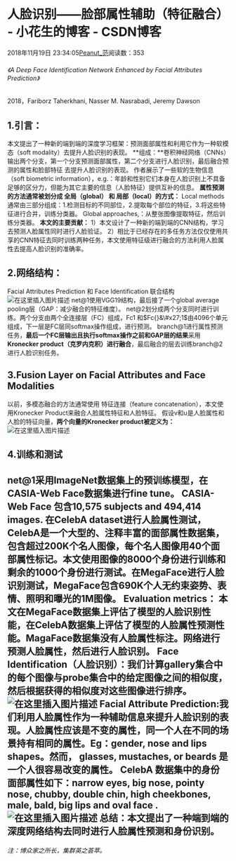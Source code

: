 
# 人脸识别——脸部属性辅助（特征融合） - 小花生的博客 - CSDN博客


2018年11月19日 23:34:05[Peanut_范](https://me.csdn.net/u013841196)阅读数：353



###### 《A Deep Face Identification Network Enhanced by Facial Attributes Prediction》
2018，Fariborz Taherkhani, Nasser M. Nasrabadi, Jeremy Dawson
## 1.引言：
本文提出了一种新的端到端的深度学习框架：预测面部属性和利用它作为一种软模态（soft modality）去提升人脸识别的表现。
**组成：**卷积神经网络（CNNs）输出两个分支，第一个分支预测面部属性，第二个分支进行人脸识别，最后融合预测的属性和脸部特征 去提升人脸识别的表现。
作者展示了一些软的生物信息（soft biometric information），e.g.：年龄和性别它们本身在人脸识别上不具备足够的区分力，但能为其它主要的信息（人脸特征）提供互补的信息。
**属性预测的方法通常被划分成 全局（global） 和 局部（local）的方式：**
Local methods通常由三部分组成：1.检测目标的不同部位，2.提取每个部位的特征，3.将这些特征进行合并，训练分类器。
Global approaches,：从整张图像提取特征，然后训练分类器。
**本文的主要贡献：**
1）本文设计了一种新的端到端的CNN结构，学习去预测人脸属性同时进行人脸验证。
2）相比于已经存在的多任务方法仅仅使用共享的CNN特征去同时训练两种任务，本文使用特征级进行融合的方法利用人脸属性去提高人脸识别的准确率。
## 2.网络结构：
Facial Attributes Prediction 和 Face Identification 联合结构
![在这里插入图片描述](https://img-blog.csdnimg.cn/20181119232446539.png?x-oss-process=image/watermark,type_ZmFuZ3poZW5naGVpdGk,shadow_10,text_aHR0cHM6Ly9ibG9nLmNzZG4ubmV0L3UwMTM4NDExOTY=,size_16,color_FFFFFF,t_70)
net@1使用VGG19结构，最后接了一个global average pooling层（GAP：减少融合的特征维度）。
net@2划分成两个分支同时进行训练。两个分支由两个全连接层（FC）组成，Fc1 和$Fc{}&\#x27;1$由4096个单元组成，下一层是FC层同softmax操作组成，进行预测。
branch@1进行属性预测任务，**最后一个FC层输出且执行softmax操作之前和GAP层的结果**采用**Kronecker product（克罗内克积）**进行**融合**，最后融合的层去训练branch@2进行人脸识别任务。
## 3.Fusion Layer on Facial Attributes and Face Modalities
以前，多模态融合的方法通常使用 特征连接（feature concatenation），本文使用Kronecker
Product来融合人脸属性特征和人脸特征。
假设v和u是人脸属性和人脸的特征向量，**两个向量的Kronecker product被定义为：**
![在这里插入图片描述](https://img-blog.csdnimg.cn/20181119232734770.png?x-oss-process=image/watermark,type_ZmFuZ3poZW5naGVpdGk,shadow_10,text_aHR0cHM6Ly9ibG9nLmNzZG4ubmV0L3UwMTM4NDExOTY=,size_16,color_FFFFFF,t_70)
## 4.训练和测试
net@1采用ImageNet数据集上的预训练模型，在CASIA-Web Face数据集进行fine tune。
CASIA-Web Face 包含10,575 subjects and 494,414 images.
在CelebA dataset进行人脸属性测试，CelebA是一个大型的、注释丰富的面部属性数据集，包含超过200K个名人图像，每个名人图像用40个面部属性标记。本文使用图像的8000个身份进行训练和剩余的1000个身份进行测试。在MegaFace进行人脸识别测试，MegaFace包含690K个人无约束姿势、表情、照明和曝光的1M图像。
**Evaluation metrics：**
本文在MegaFace数据集上评估了模型的人脸识别性能，在CelebA数据集上评估了模型的人脸属性预测性能。MagaFace数据集没有人脸属性标注。网络进行预测人脸属性，然后进行人脸识别。
**Face Identification（人脸识别）**：我们计算gallery集合中的每个图像与probe集合中的给定图像之间的相似度，然后根据获得的相似度对这些图像进行排序。
![在这里插入图片描述](https://img-blog.csdnimg.cn/20181119232807410.png?x-oss-process=image/watermark,type_ZmFuZ3poZW5naGVpdGk,shadow_10,text_aHR0cHM6Ly9ibG9nLmNzZG4ubmV0L3UwMTM4NDExOTY=,size_16,color_FFFFFF,t_70)
**Facial Attribute Prediction**:我们利用人脸属性作为一种辅助信息来提升人脸识别的表现。人脸属性应该是不变的属性，同一个人在不同的场景持有相同的属性。Eg：gender, nose and lips shapes。然而， glasses, mustaches, or beards 是一个人很容易改变的属性。
**CelebA 数据集中的身份面部属性如下：narrow eyes, big nose, pointy nose, chubby, double chin, high cheekbones, male, bald, big lips and oval face .**
![在这里插入图片描述](https://img-blog.csdnimg.cn/2018111923284564.png?x-oss-process=image/watermark,type_ZmFuZ3poZW5naGVpdGk,shadow_10,text_aHR0cHM6Ly9ibG9nLmNzZG4ubmV0L3UwMTM4NDExOTY=,size_16,color_FFFFFF,t_70)
**总结**：本文提出了一种端到端的深度网络结构去同时进行人脸属性预测和身份识别。
---

###### 注：博众家之所长，集群英之荟萃。

